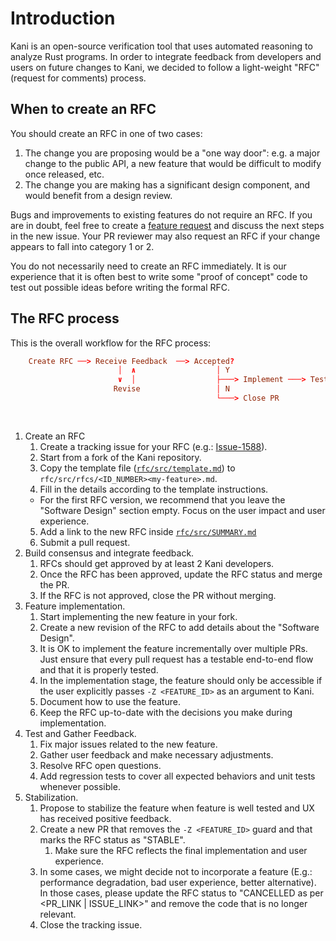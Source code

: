 # Introduction

Kani is an open-source verification tool that uses automated reasoning to analyze Rust programs. In order to
integrate feedback from developers and users on future changes to Kani, we decided to follow a light-weight
"RFC" (request for comments) process.

## When to create an RFC

You should create an RFC in one of two cases:

1. The change you are proposing would be a "one way door": e.g. a major change to the public API, a new feature that would be difficult to modify once released, etc.
2. The change you are making has a significant design component, and would benefit from a design review.

Bugs and improvements to existing features do not require an RFC.
If you are in doubt, feel free to create  a [feature request](https://github.com/model-checking/kani/issues/new?assignees=&labels=&template=feature_request.md) and discuss the next steps in the new issue.
Your PR reviewer may also request an RFC if your change appears to fall into category 1 or 2.

You do not necessarily need to create an RFC immediately. It is our experience that it is often best to write some "proof of concept" code to test out possible ideas before writing the formal RFC.

## The RFC process

This is the overall workflow for the RFC process:

```toml
    Create RFC ──> Receive Feedback  ──> Accepted?
                        │  ∧                  │ Y
                        ∨  │                  ├───> Implement ───> Test + Feedback ───> Stabilize?
                       Revise                 │ N                                          │ Y
                                              └───> Close PR                               ├───> RFC Stable
                                                                                           │ N
                                                                                           └───> Remove feature
```

1. Create an RFC
   1. Create a tracking issue for your RFC (e.g.: [Issue-1588](https://github.com/model-checking/kani/issues/1588)).
   2. Start from a fork of the Kani repository.
   3. Copy the template file ([`rfc/src/template.md`](./template.md)) to `rfc/src/rfcs/<ID_NUMBER><my-feature>.md`.
   4. Fill in the details according to the template instructions.
     - For the first RFC version, we recommend that you leave the "Software Design" section empty.
       Focus on the user impact and user experience.
   5. Add a link to the new RFC inside [`rfc/src/SUMMARY.md`](https://github.com/model-checking/kani/blob/main/rfc/src/SUMMARY.md)
   6. Submit a pull request.
2. Build consensus and integrate feedback.
   1. RFCs should get approved by at least 2 Kani developers.
   2. Once the RFC has been approved, update the RFC status and merge the PR.
   3. If the RFC is not approved, close the PR without merging.
3. Feature implementation.
   1. Start implementing the new feature in your fork.
   2. Create a new revision of the RFC to add details about the "Software Design".
   3. It is OK to implement the feature incrementally over multiple PRs.
      Just ensure that every pull request has a testable end-to-end flow and that it is properly tested.
   4. In the implementation stage, the feature should only be accessible if the user explicitly passes
      `-Z <FEATURE_ID>` as an argument to Kani.
   5. Document how to use the feature.
   6. Keep the RFC up-to-date with the decisions you make during implementation.
4. Test and Gather Feedback.
   1. Fix major issues related to the new feature.
   2. Gather user feedback and make necessary adjustments.
   3. Resolve RFC open questions.
   4. Add regression tests to cover all expected behaviors and unit tests whenever possible.
5. Stabilization.
   1. Propose to stabilize the feature when feature is well tested and UX has received positive feedback.
   2. Create a new PR that removes the `-Z <FEATURE_ID>` guard and that marks the RFC status as "STABLE".
      1. Make sure the RFC reflects the final implementation and user experience.
   3. In some cases, we might decide not to incorporate a feature
      (E.g.: performance degradation, bad user experience, better alternative).
      In those cases, please update the RFC status to "CANCELLED as per <PR_LINK | ISSUE_LINK>" and remove the code
      that is no longer relevant.
   4. Close the tracking issue.
